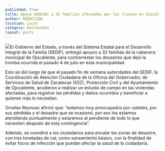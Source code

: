 ```yaml
---
published: true
title: Apoya GODEZAC a 32 familias afectadas por las lluvias en Ojocaliente
author: REDACCION
location: Local
category: Destacadas
layout: posts
---
```


![](http://i.imgur.com/z1Bs9Z0m.jpg)El Gobierno del Estado, a través del Sistema Estatal para el Desarrollo Integral de la Familia (SEDIF), entregó apoyos a 32 familias de la cabecera municipal de Ojocaliente, para contrarrestar los desastres que dejó la tromba ocurrida el pasado 4 de julio en esta municipalidad.

Esto se dió luego de que el pasado fin de semana autoridades del SEDIF, la Coordinación de Atención Ciudadana de la Oficina del Gobernador, de Servicios de Salud de Zacatecas (SSZ), Protección Civil y del Ayuntamiento de Ojocaliente, acudieron a realizar un estudio de campo en las viviendas afectadas, para registrar las pérdidas y daños ocurridos y beneficiar a quienes más lo necesitan.

Ornelas Reynoso afirmó que: “estamos muy preocupados por ustedes, por sus pérdidas y el desastre que se ocasionó, por eso los estamos atendiendo puntualmente y estaremos al pendiente de todo lo que necesiten después de esta contingencia”.

Además, se coordinó a los ciudadanos para encalar las zonas de desastre, con tres toneladas de cal, como saneamiento básico, con la finalidad de evitar focos de infección que puedan afectar la salud de la ciudadanía.

